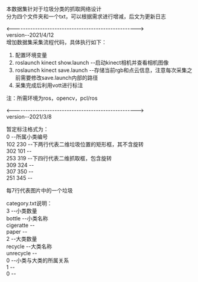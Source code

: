 本数据集针对于垃圾分类的抓取网络设计  
分为四个文件夹和一个txt，可以根据需求进行增减，后文为更新日志 

<--------------------------------------------------->  
version--2021/4/12  
增加数据集采集流程代码，具体执行如下： 
1. 配置环境变量 
2. roslaunch kinect show.launch --启动kinect相机并查看相机图像 
3. roslaunch kinect save.launch --存储当前rgb和点云信息，注意每次采集之前需要修改save.launch内部的路径  
4. 采集完成后利用vott进行标注  
  
注：所需环境为ros，opencv，pcl/ros  




<--------------------------------------------------->  
version--2021/3/8  
  
暂定标注格式为：   
0		--所属小类编号  
102 230		--下两行代表二维垃圾位置的矩形框，其不含旋转  
302 101		--  
253 319		--下四行代表二维抓取框，包含旋转  
309 324 	--   
307 350 	--   
251 345		--  
 
每7行代表图片中的一个垃圾 
 
category.txt说明：   
3		--小类数量  
bottle		--小类名称  
cigeratte	--  
paper		--  
2		--大类数量  
recycle		--大类名称  
unrecycle	--  
0		--小类与大类的所属关系  
1		--  
0		--  

